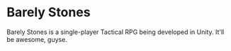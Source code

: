 # Barely Stones

Barely Stones is a single-player Tactical RPG being developed in Unity.
It'll be awesome, guyse.

